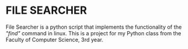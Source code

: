 # **FILE SEARCHER**

File Searcher is a python script that implements the functionality of the *"find"* command in linux.
This is a project for my Python class from the Faculty of Computer Science, 3rd year.
